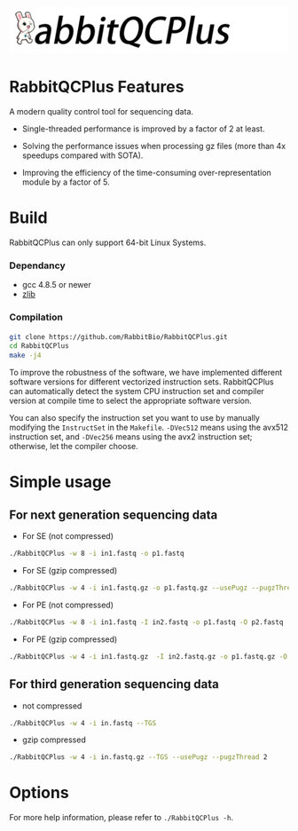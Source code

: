 ## ![image-20211220153709911](./RabbitQCPlus.png)

# RabbitQCPlus Features

A modern quality control tool for sequencing data.
- Single-threaded performance is improved by a factor of 2 at least.

- Solving the performance issues when processing gz files (more than 4x speedups compared with SOTA).

- Improving the efficiency of the time-consuming over-representation module by a factor of 5.

# Build

RabbitQCPlus can only support 64-bit Linux Systems.

### Dependancy

- gcc 4.8.5 or newer
- [zlib](https://zlib.net/)

### Compilation

```bash
git clone https://github.com/RabbitBio/RabbitQCPlus.git
cd RabbitQCPlus
make -j4
```
To improve the robustness of the software, we have implemented different software versions for different vectorized instruction sets. RabbitQCPlus can automatically detect the system CPU instruction set and compiler version at compile time to select the appropriate software version.

You can also specify the instruction set you want to use by manually modifying the ``InstructSet`` in the ``Makefile``. ``-DVec512`` means using the avx512 instruction set, and ``-DVec256`` means using the avx2 instruction set; otherwise, let the compiler choose.

# Simple usage

## For next generation sequencing data

- For SE (not compressed)

```bash
./RabbitQCPlus -w 8 -i in1.fastq -o p1.fastq
```

- For SE (gzip compressed)

```bash
./RabbitQCPlus -w 4 -i in1.fastq.gz -o p1.fastq.gz --usePugz --pugzThread 2 --usePigz --pigzThread 4
```

- For PE (not compressed)

```bash
./RabbitQCPlus -w 8 -i in1.fastq -I in2.fastq -o p1.fastq -O p2.fastq
```

- For PE (gzip compressed)

```bash
./RabbitQCPlus -w 4 -i in1.fastq.gz  -I in2.fastq.gz -o p1.fastq.gz -O p2.fastq.gz --usePugz --pugzThread 2 --usePigz --pigzThread 2
```

## For third generation sequencing data

- not compressed

```bash
./RabbitQCPlus -w 4 -i in.fastq --TGS
```

- gzip compressed

```bash
./RabbitQCPlus -w 4 -i in.fastq.gz --TGS --usePugz --pugzThread 2
```

# Options

For more help information, please refer to `./RabbitQCPlus -h`.



